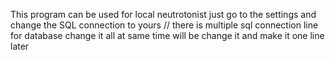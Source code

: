 This program can be used for local neutrotonist just go to the settings and change the SQL connection to yours
// there is multiple sql connection line for database change it all at same time will be change it and make it one line later
